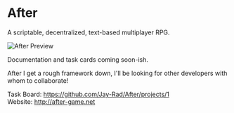 # After
A scriptable, decentralized, text-based multiplayer RPG.

![After Preview](http://after-game.net/Assets/After-Preview.gif)

Documentation and task cards coming soon-ish.

After I get a rough framework down, I'll be looking for other developers with whom to collaborate!

Task Board: https://github.com/Jay-Rad/After/projects/1  
Website: http://after-game.net  